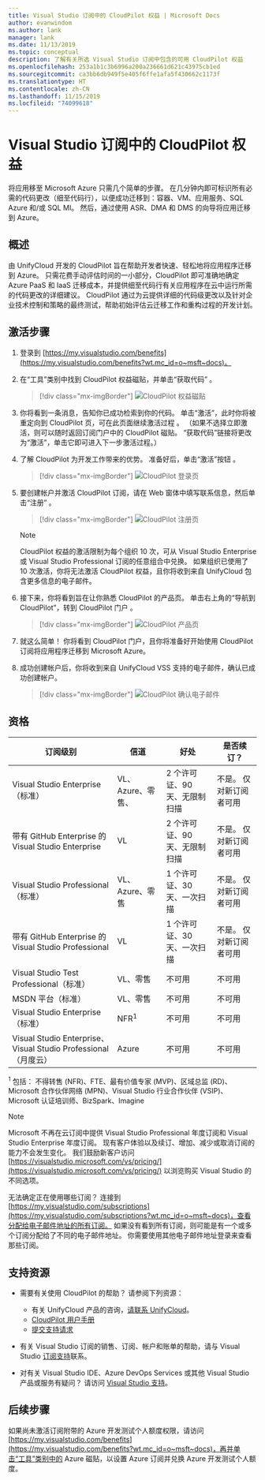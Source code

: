 ```yaml
---
title: Visual Studio 订阅中的 CloudPilot 权益 | Microsoft Docs
author: evanwindom
ms.author: lank
manager: lank
ms.date: 11/13/2019
ms.topic: conceptual
description: 了解有关所选 Visual Studio 订阅中包含的可用 CloudPilot 权益
ms.openlocfilehash: 253a1b1c3b6996a200a236661d621c43975cb1ed
ms.sourcegitcommit: ca3bb6db949f5e405f6ffe1afa5f430662c1173f
ms.translationtype: HT
ms.contentlocale: zh-CN
ms.lasthandoff: 11/15/2019
ms.locfileid: "74099618"
---
```

# <a name="the-cloudpilot-benefit-in-visual-studio-subscriptions"></a>Visual Studio 订阅中的 CloudPilot 权益
将应用移至 Microsoft Azure 只需几个简单的步骤。 在几分钟内即可标识所有必需的代码更改（细至代码行），以便成功迁移到：容器、VM、应用服务、SQL Azure 和/或 SQL MI。 然后，通过使用 ASR、DMA 和 DMS 的向导将应用迁移到 Azure。

## <a name="overview"></a>概述
由 UnifyCloud 开发的 CloudPilot 旨在帮助开发者快速、轻松地将应用程序迁移到 Azure。  只需花费手动评估时间的一小部分，CloudPilot 即可准确地确定 Azure PaaS 和 IaaS 迁移成本，并提供细至代码行有关应用程序在云中运行所需的代码更改的详细建议。 CloudPilot 通过为云提供详细的代码级更改以及针对企业技术控制和策略的最终测试，帮助初始评估云迁移工作和重构过程的开发计划。

## <a name="activation-steps"></a>激活步骤
1. 登录到 [https://my.visualstudio.com/benefits](https://my.visualstudio.com/benefits?wt.mc_id=o~msft~docs)。

2. 在“工具”类别中找到 CloudPilot 权益磁贴，并单击“获取代码”  。

   > [!div class="mx-imgBorder"]
   > ![CloudPilot 权益磁贴](_img/vs-cloudpilot/vs-cloudpilot-tile-ent.png)

0. 你将看到一条消息，告知你已成功检索到你的代码。  单击“激活”，此时你将被重定向到 CloudPilot 页，可在此页面继续激活过程  。  （如果不选择立即激活，则可以随时返回订阅门户中的 CloudPilot 磁贴。  “获取代码”链接将更改为“激活”，单击它即可进入下一步激活过程。）

0. 了解 CloudPilot 为开发工作带来的优势。  准备好后，单击“激活”按钮  。

   > [!div class="mx-imgBorder"]
   > ![CloudPilot 登录页](_img/vs-cloudpilot/vs-cloudpilot-landing.png)

0. 要创建帐户并激活 CloudPilot 订阅，请在 Web 窗体中填写联系信息，然后单击“注册”  。

   > [!div class="mx-imgBorder"]
   > ![CloudPilot 注册页](_img/vs-cloudpilot/vs-cloudpilot-register.png)

   > [!NOTE]
   > CloudPilot 权益的激活限制为每个组织 10 次，可从 Visual Studio Enterprise 或 Visual Studio Professional 订阅的任意组合中兑换。  如果组织已使用了 10 次激活，你将无法激活 CloudPilot 权益，且你将收到来自 UnifyCloud 包含更多信息的电子邮件。

0. 接下来，你将看到旨在让你熟悉 CloudPilot 的产品页。  单击右上角的“导航到 CloudPilot”，转到 CloudPilot 门户  。

    > [!div class="mx-imgBorder"]
    > ![CloudPilot 产品页](_img/vs-cloudpilot/vs-cloudpilot-navigate.png)

0. 就这么简单！  你将看到 CloudPilot 门户，且你将准备好开始使用 CloudPilot 订阅将应用程序迁移到 Microsoft Azure。

0. 成功创建帐户后，你将收到来自 UnifyCloud VSS 支持的电子邮件，确认已成功创建帐户。

    > [!div class="mx-imgBorder"]
    > ![CloudPilot 确认电子邮件](_img/vs-cloudpilot/vs-cloudpilot-email.png)

## <a name="eligibility"></a>资格

| 订阅级别                                                 |     信道                                            | 好处                                                          | 是否续订？    |
|--------------------------------------------------------------------|---------------------------------------------------------|------------------------------------------------------------------|---------------|
| Visual Studio Enterprise（标准）   | VL、Azure、零售、 | 2 个许可证、90 天、无限制扫描       |  不是。  仅对新订阅者可用          |
| 带有 GitHub Enterprise 的 Visual Studio Enterprise   | VL | 2 个许可证、90 天、无限制扫描       |  不是。  仅对新订阅者可用          |
| Visual Studio Professional（标准） | VL、Azure、零售                                       | 1 个许可证、30 天、一次扫描                                                            |  不是。  仅对新订阅者可用           |
| 带有 GitHub Enterprise 的 Visual Studio Professional | VL | 1 个许可证、30 天、一次扫描                                                            |  不是。  仅对新订阅者可用           |
| Visual Studio Test Professional（标准）                         | VL、零售                                              | 不可用                                             |  不可用           |
| MSDN 平台（标准）                                          | VL、零售                                              | 不可用                                              |  不可用          |
| Visual Studio Enterprise（标准）  | NFR<sup>1</sup> |不可用  | 不可用 |
| Visual Studio Enterprise、Visual Studio Professional（月度云） | Azure | 不可用 | 不可用 |

<sup>1</sup>  包括：  不得转售 (NFR)、FTE、最有价值专家 (MVP)、区域总监 (RD)、Microsoft 合作伙伴网络 (MPN)、Visual Studio 行业合作伙伴 (VSIP)、Microsoft 认证培训师、BizSpark、Imagine

> [!NOTE]
> Microsoft 不再在云订阅中提供 Visual Studio Professional 年度订阅和 Visual Studio Enterprise 年度订阅。 现有客户体验以及续订、增加、减少或取消订阅的能力不会发生变化。 我们鼓励新客户访问 [https://visualstudio.microsoft.com/vs/pricing/](https://visualstudio.microsoft.com/vs/pricing/) 以浏览购买 Visual Studio 的不同选项。

无法确定正在使用哪些订阅？  连接到 [https://my.visualstudio.com/subscriptions](https://my.visualstudio.com/subscriptions?wt.mc_id=o~msft~docs)，查看分配给电子邮件地址的所有订阅。 如果没有看到所有订阅，则可能是有一个或多个订阅分配给了不同的电子邮件地址。  你需要使用其他电子邮件地址登录来查看那些订阅。

## <a name="support-resources"></a>支持资源
- 需要有关使用 CloudPilot 的帮助？  请参阅下列资源：
  - 有关 UnifyCloud 产品的咨询，[请联系 UnifyCloud](https://www.unifycloud.com/contacts/)。
  - [CloudPilot 用户手册](https://www.cloudatlasinc.com/cloudpilot/doc/CloudPilot-User-Manual.pdf )
  - [提交支持请求](https://support.datacamp.com/hc/requests/new)

- 有关 Visual Studio 订阅的销售、订阅、帐户和账单的帮助，请与 Visual Studio [订阅支持](https://visualstudio.microsoft.com/subscriptions/support/)联系。
- 对有关 Visual Studio IDE、Azure DevOps Services 或其他 Visual Studio 产品或服务有疑问？  请访问 [Visual Studio 支持](https://visualstudio.microsoft.com/support/)。

## <a name="next-steps"></a>后续步骤

如果尚未激活订阅附带的 Azure 开发测试个人额度权限，请访问 [https://my.visualstudio.com/benefits](https://my.visualstudio.com/benefits?wt.mc_id=o~msft~docs)，再并单击“工具”类别中的 Azure 磁贴，以设置 Azure 订阅并兑换 Azure 开发测试个人额度。
